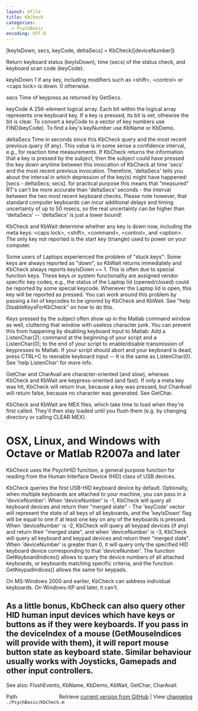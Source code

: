 ```yaml
---
layout: mfile
title: KbCheck
categories:
  - PsychBasic
encoding: UTF-8
---
```


[keyIsDown, secs, keyCode, deltaSecs] = KbCheck([deviceNumber])

Return keyboard status (keyIsDown), time (secs) of the status check, and
keyboard scan code (keyCode).

   keyIsDown      1 if any key, including modifiers such as \<shift\>,
                  \<control\> or \<caps lock\> is down. 0 otherwise.

   secs           Time of keypress as returned by GetSecs.

   keyCode        A 256-element logical array.  Each bit
                  within the logical array represents one keyboard key.
                  If a key is pressed, its bit is set, othewise the bit
                  is clear. To convert a keyCode to a vector of key
                  numbers use FIND(keyCode). To find a key's keyNumber
                  use KbName or KbDemo.

   deltaSecs      Time in seconds since this KbCheck query and the most
                  recent previous query (if any). This value is in some
                  sense a confidence interval, e.g., for reaction time
                  measurements. If KbCheck returns the information that a
                  key is pressed by the subject, then the subject could
                  have pressed the key down anytime between this
                  invocation of KbCheck at time 'secs' and the most
                  recent previous invocation. Therefore, 'deltaSecs'
                  tells you about the interval in which depression of the
                  key(s) might have happened: [secs - deltaSecs; secs].
                  for practical purpose this means that "measured" RT's
                  can't be more accurate than 'deltaSecs' seconds - the
                  interval between the two most recent keyboard checks.
                  Please note however, that standard computer keyboards
                  can incur additional delays and timing uncertainty of
                  up to 50 msecs, so the real uncertainty can be higher
                  than 'deltaSecs' -- 'deltaSecs' is just a lower bound!

KbCheck and KbWait determine whether any key is down now, including the
meta keys: \<caps lock\>, \<shift\>, \<command\>, \<control\>, and \<option\>. The
only key not reported is the start key (triangle) used to power on your
computer.

Some users of Laptops experienced the problem of "stuck keys": Some keys
are always reported as "down", so KbWait returns immediately and KbCheck
always reports keyIsDown == 1. This is often due to special function keys.
These keys or system functionality are assigned vendor specific
key codes, e.g., the status of the Laptop lid (opened/closed) could be
reported by some special keycode. Whenever the Laptop lid is open, this key
will be reported as pressed. You can work around this problem by passing
a list of keycodes to be ignored by KbCheck and KbWait. See
"help DisableKeysForKbCheck" on how to do this.

Keys pressed by the subject often show up in the Matlab command window as
well, cluttering that window with useless character junk. You can prevent
this from happening by disabling keyboard input to Matlab: Add a
ListenChar(2); command at the beginning of your script and a
ListenChar(0); to the end of your script to enable/disable transmission of
keypresses to Matlab. If your script should abort and your keyboard is
dead, press CTRL+C to reenable keyboard input -- It is the same as
ListenChar(0). See 'help ListenChar' for more info.

GetChar and CharAvail are character-oriented (and slow), whereas KbCheck
and KbWait are keypress-oriented (and fast). If only a meta key was hit,
KbCheck will return true, because a key was pressed, but CharAvail will
return false, because no character was generated. See GetChar.

KbCheck and KbWait are MEX files, which take time to load when they're
first called. They'll then stay loaded until you flush them (e.g. by
changing directory or calling CLEAR MEX).

# OSX, Linux, and Windows with Octave or Matlab R2007a and later

KbCheck uses the PsychHID function, a general purpose function for
reading from the Human Interface Device (HID) class of USB devices.

KbCheck queries the first USB-HID keyboard device by default. Optionally,
when multiple keyboards are attached to your machine, you can pass in a
'deviceNumber':  When 'deviceNumber' is -1, KbCheck will query all
keyboard devices and return their "merged state" - The 'keyCode' vector
will represent the state of all keys of all keyboards, and the
'keyIsDown' flag will be equal to one if at least one key on any of the
keyboards is pressed. When 'deviceNumber' is -2, KbCheck will query all
keypad devices (if any) and return their "merged state", and when
'deviceNumber' is -3, KbCheck will query all keyboard and keypad devices
and return their "merged state". When 'deviceNumber' is greater than 0, it
will query only the specified HID keyboard device corresponding to that
'deviceNumber'. The function GetKeyboardIndices() allows to query the
device numbers of all attached keyboards, or keyboards matching specific
criteria, and the function GetKeypadIndices() allows the same for keypads.

On MS-Windows 2000 and earlier, KbCheck can address individual keyboards.
On Windows-XP and later, it can't.

As a little bonus, KbCheck can also query other HID human input devices
which have keys or buttons as if they were keyboards. If you pass in the
deviceIndex of a mouse (GetMouseIndices will provide with them), it will
report mouse button state as keyboard state. Similar behaviour usually
works with Joysticks, Gamepads and other input controllers.
----

See also: FlushEvents, KbName, KbDemo, KbWait, GetChar, CharAvail.


<div class="code_header" style="text-align:right;">
  <span style="float:left;">Path&nbsp;&nbsp;</span> <span class="counter">Retrieve <a href=
  "https://raw.github.com/Psychtoolbox-3/Psychtoolbox-3/beta/./PsychBasic/KbCheck.m">current version from GitHub</a> | View <a href=
  "https://github.com/Psychtoolbox-3/Psychtoolbox-3/commits/beta/./PsychBasic/KbCheck.m">changelog</a></span>
</div>
<div class="code">
  <code>./PsychBasic/KbCheck.m</code>
</div>
